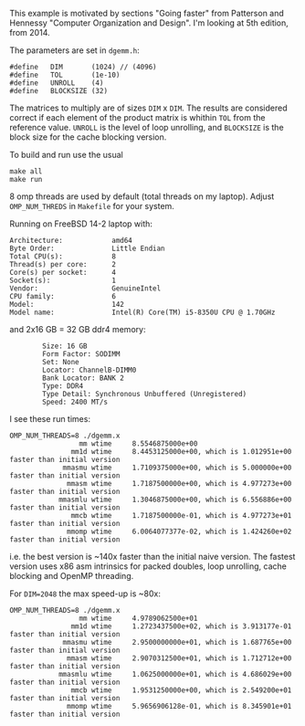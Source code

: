 This example is motivated by sections "Going faster"
from Patterson and Hennessy "Computer Organization and Design".
I'm looking at 5th edition, from 2014.

The parameters are set in `dgemm.h`:

```
#define   DIM       (1024) // (4096)
#define   TOL       (1e-10)
#define   UNROLL    (4)
#define   BLOCKSIZE (32)
```

The matrices to multiply are of sizes
`DIM` x `DIM`.
The results are considered correct if each
element of the product matrix is
whithin `TOL` from the reference value.
`UNROLL` is the level of loop unrolling,
and `BLOCKSIZE` is the block size for
the cache blocking version.

To build and run use the usual
```
make all
make run
```

8 omp threads are used by default (total threads on my laptop).
Adjust `OMP_NUM_THREDS` in `Makefile` for your system.

Running on FreeBSD 14-2 laptop with:

```
Architecture:            amd64
Byte Order:              Little Endian
Total CPU(s):            8
Thread(s) per core:      2
Core(s) per socket:      4
Socket(s):               1
Vendor:                  GenuineIntel
CPU family:              6
Model:                   142
Model name:              Intel(R) Core(TM) i5-8350U CPU @ 1.70GHz
```

and 2x16 GB = 32 GB ddr4 memory:

```
        Size: 16 GB
        Form Factor: SODIMM
        Set: None
        Locator: ChannelB-DIMM0
        Bank Locator: BANK 2
        Type: DDR4
        Type Detail: Synchronous Unbuffered (Unregistered)
        Speed: 2400 MT/s
```

I see these run times:

```
OMP_NUM_THREADS=8 ./dgemm.x
                 mm wtime     8.5546875000e+00
               mm1d wtime     8.4453125000e+00, which is 1.012951e+00 faster than initial version
             mmasmu wtime     1.7109375000e+00, which is 5.000000e+00 faster than initial version
              mmasm wtime     1.7187500000e+00, which is 4.977273e+00 faster than initial version
            mmasmlu wtime     1.3046875000e+00, which is 6.556886e+00 faster than initial version
               mmcb wtime     1.7187500000e-01, which is 4.977273e+01 faster than initial version
              mmomp wtime     6.0064077377e-02, which is 1.424260e+02 faster than initial version
```

i.e. the best version is ~140x faster than the initial naive version.
The fastest version uses x86 asm intrinsics for packed doubles,
loop unrolling, cache blocking and OpenMP threading.

For `DIM=2048` the max speed-up is ~80x:
```
OMP_NUM_THREADS=8 ./dgemm.x
                 mm wtime     4.9789062500e+01
               mm1d wtime     1.2723437500e+02, which is 3.913177e-01 faster than initial version
             mmasmu wtime     2.9500000000e+01, which is 1.687765e+00 faster than initial version
              mmasm wtime     2.9070312500e+01, which is 1.712712e+00 faster than initial version
            mmasmlu wtime     1.0625000000e+01, which is 4.686029e+00 faster than initial version
               mmcb wtime     1.9531250000e+00, which is 2.549200e+01 faster than initial version
              mmomp wtime     5.9656906128e-01, which is 8.345901e+01 faster than initial version
```
 
